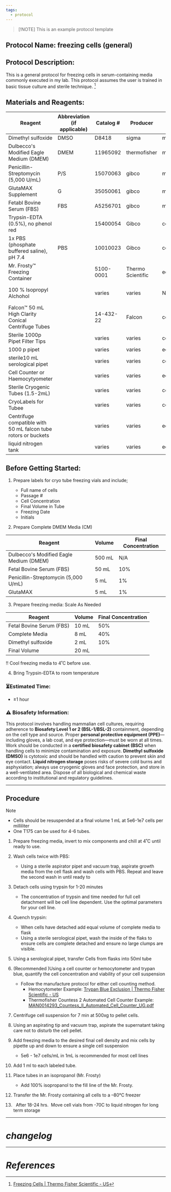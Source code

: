 ```yaml
---
tags:
  - protocol
---
```


> [!NOTE] This is an example protocol template
> 


## Protocol Name: freezing cells (general)

## Protocol Description: 

This is a general protocol for freezing cells in serum-containing media commonly executed in my lab. This protocol assumes the user is trained in basic tissue culture and sterile technique. [^1]
## Materials and Reagents: 

| **Reagent**                                                    | **Abbreviation (if applicable)** | **Catalog #** | **Producer**      | **purpose**  | **Notes**      |
| -------------------------------------------------------------- | -------------------------------- | ------------- | ----------------- | ------------ | -------------- |
| Dimethyl sulfoxide                                             | DMSO                             | D8418         | sigma             | media        |                |
| Dulbecco's Modified Eagle Medium (DMEM)                        | DMEM                             | 11965092      | thermofisher      | media        |                |
| Penicillin-Streptomycin (5,000 U/mL)                           | P/S                              | 15070063      | gibco             | media        |                |
| GlutaMAX Supplement                                            | G                                | 35050061      | gibco             | media        |                |
| Fetabl Bovine Serum (FBS)                                      | FBS                              | A5256701      | gibco             | media        |                |
| Trypsin-EDTA (0.5%), no phenol red                             |                                  | 15400054      | Gibco             | cell culture |                |
| 1x PBS (phosphate buffered saline), pH 7.4                     | PBS                              | 10010023      | Gibco             | cell culture |                |
| Mr. Frosty™ Freezing Container                                 |                                  | 5100-0001     | Thermo Scientific | equipment    |                |
| 100 % Isopropyl Alchohol                                       |                                  | varies        | varies            | N/A          | For Mr. Frosty |
| Falcon™ 50 mL High Clarity Conical Centrifuge Tubes            |                                  | 14-432-22     | Falcon            | consumable   |                |
| Sterile 1000p Pipet Filter Tips                                |                                  | varies        | varies            | consuimable  |                |
| 1000 p pipet                                                   |                                  | varies        | varies            | equipment    |                |
| sterile10 mL serological pipet                                 |                                  | varies        | varies            | consumable   |                |
| Cell Counter or Haemocytyometer                                |                                  | varies        | varies            | equipment    |                |
| Sterile Cryogenic Tubes  (1.5-2mL)                             |                                  | varies        | varies            | consumable   |                |
| CryoLabels for Tubee                                           |                                  | varies        | varies            | consumable   |                |
| Centrifuge compatible with 50 mL falcon tube rotors or buckets |                                  | varies        | varies            | equipment    |                |
| liquid nitrogen tank                                           |                                  | varies        | varies            | equipment    |                |

## Before Getting Started:


1. Prepare labels for cryo tube freezing vials and include;
	- Full name of cells
	- Passage #
	- Cell Concentration 
	- Final Volume in Tube 
	- Freezing Date
	- Initials

2. Prepare Complete DMEM Media (CM)

| Reagent                                 | Volume | Final Concentration |
| --------------------------------------- | ------ | ------------------- |
| Dulbecco's Modified Eagle Medium (DMEM) | 500 mL | N/A                 |
| Fetal Bovine Serum (FBS)                | 50 mL  | 10%                 |
| Penicillin-Streptomycin (5,000 U/mL)    | 5 mL   | 1%                  |
| GlutaMAX                                | 5 mL   | 1%                  |

3. Prepare freezing media: Scale As Needed

| Reagent                  | Volume | Final Concentration |
| ------------------------ | ------ | ------------------- |
| Fetal Bovine Serum (FBS) | 10 mL  | 50%                 |
| Complete Media           | 8 mL   | 40%                 |
| Dimethyl sulfoxide       | 2 mL   | 10%                 |
| Final Volume             | 20 mL  |                     |
‼️ Cool freezing media to 4˚C before use. 

4. Bring Trypsin-EDTA to room temperature 

### ⏳Estimated Time: 
- ≥1 hour 

### ⚠️ Biosafety Information: 
This protocol involves handling mammalian cell cultures, requiring adherence to **Biosafety Level 1 or 2 (BSL-1/BSL-2)** containment, depending on the cell type and source. Proper **personal protective equipment (PPE)**—including gloves, a lab coat, and eye protection—must be worn at all times. Work should be conducted in a **certified biosafety cabinet (BSC)** when handling cells to minimize contamination and exposure. **Dimethyl sulfoxide (DMSO)** is cytotoxic and should be handled with caution to prevent skin and eye contact. **Liquid nitrogen storage** poses risks of severe cold burns and asphyxiation; always use cryogenic gloves and face protection, and store in a well-ventilated area. Dispose of all biological and chemical waste according to institutional and regulatory guidelines.

---
## Procedure

> [!NOTE] 
>  - Cells should be resuspended at a final volume 1 mL at 5e6-1e7 cells per milliliter
>  - One T175 can be used for 4-6 tubes. 

1. Prepare freezing media, invert to mix components and chill at 4˚C until ready to use. 

2. Wash cells twice with PBS: 
	- Using a sterile aspirator pipet and vacuum trap, aspirate growth media from the cell flask and wash cells with PBS. Repeat and leave the second wash in until ready to 

3. Detach cells using trypsin for 1-20 minutes
	- The concentration of trypsin and time needed for full cell detachment will be cell line dependent. Use the optimal parameters for your cell line.
	  
4. Quench trypsin: 
	- When cells have detached add equal volume of complete media to flask
	- Using a sterile serological pipet, wash the inside of the flaks to ensure cells are complete detached and ensure no large clumps are visible. 

 5. Using a serological pipet, transfer Cells from flasks into 50ml tube

6. (Recommended )Using a cell counter or hemocytometer and trypan blue, quantify the cell concentration and viability of your cell suspension 
	- Follow the manufacture protocol for either cell counting method. 
		- Hemocytometer Example: [Trypan Blue Exclusion \| Thermo Fisher Scientific - US](https://www.thermofisher.com/us/en/home/references/gibco-cell-culture-basics/cell-culture-protocols/trypan-blue-exclusion.html)
		- Thermofisher Countess 2 Automated Cell Counter Example: [MAN0014293\_Countess\_II\_Automated\_Cell\_Counter\_UG.pdf](https://assets.thermofisher.com/TFS-Assets/BID/manuals/MAN0014293_Countess_II_Automated_Cell_Counter_UG.pdf)

7.  Centrifuge cell suspension for 7 min at 500xg to pellet cells. 
    
8. Using an aspirating tip and vacuum trap, aspirate the supernatant taking care not to disturb the cell pellet. 
    
9.  Add freezing media to the desired final cell density and mix cells by pipette up and down to ensure a single cell suspension 
	- 5e6 - 1e7 cells/mL in 1mL is recommended for most cell lines
	   
10. Add 1 ml to each labeled tube. 
    
11. Place tubes in an isopropanol (Mr. Frosty)
	- Add 100% isopropanol to the fill line of the Mr. Frosty. 

12.  Transfer the Mr. Frosty containing all cells to a –80°C freezer
    
13.   After 18-24 hrs.  Move cell vials from -70C to liquid nitrogen for long term storage


---
# *changelog*

---
# *References*



[^1]: [Freezing Cells \| Thermo Fisher Scientific - US](https://www.thermofisher.com/us/en/home/references/gibco-cell-culture-basics/cell-culture-protocols/freezing-cells.html)
